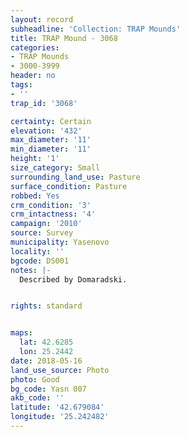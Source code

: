 ```yaml
---
layout: record
subheadline: 'Collection: TRAP Mounds'
title: TRAP Mound - 3068
categories:
- TRAP Mounds
- 3000-3999
header: no
tags:
- ''
trap_id: '3068'

certainty: Certain
elevation: '432'
max_diameter: '11'
min_diameter: '11'
height: '1'
size_category: Small
surrounding_land_use: Pasture
surface_condition: Pasture
robbed: Yes
crm_condition: '3'
crm_intactness: '4'
campaign: '2010'
source: Survey
municipality: Yasenovo
locality: ''
bgcode: DS001
notes: |-
  Described by Domaradski.


rights: standard


maps:
  lat: 42.6285
  lon: 25.2442
date: 2018-05-16
land_use_source: Photo
photo: Good
bg_code: Yasn 007
akb_code: ''
latitude: '42.679084'
longitude: '25.242482'
---
```

